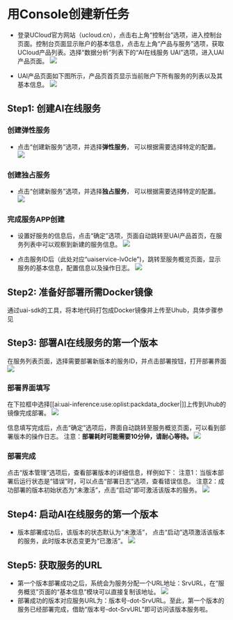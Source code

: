 

# 用Console创建新任务

  * 登录UCloud官方网站（ucloud.cn），点击右上角“控制台”选项，进入控制台页面。控制台页面显示账户的基本信息，点击左上角“产品与服务”选项，获取UCloud产品列表。选择“数据分析”列表下的“AI在线服务 UAI”选项，进入UAI产品页面。
![](ai/uai-inference/images/use/oplist/create/create_1.png)

  * UAI产品页面如下图所示，产品页首页显示当前账户下所有服务的列表以及其基本信息。
![](ai/uai-inference/images/use/oplist/create/create_2.png)

## Step1: 创建AI在线服务

[](/uai-inference/use/oplist/create) 

### 创建弹性服务

  * 点击“创建新服务”选项，并选择**弹性服务**， 可以根据需要选择特定的配置。
![](ai/uai-inference/images/use/new/create-cpu.png)

### 创建独占服务

  * 点击“创建新服务”选项，并选择**独占服务**， 可以根据需要选择特定的配置。
![](ai/uai-inference/images/use/new/create-gpu.png) 

### 完成服务APP创建

  * 设置好服务的信息后，点击“确定”选项，页面自动跳转至UAI产品首页，在服务列表中可以观察到新建的服务信息。
![](ai/uai-inference/images/use/oplist/create/create_4.png) 


  * 点击服务ID后（此处对应“uaiservice-lv0cle”)，跳转至服务概览页面，显示服务的基本信息，配置信息以及操作日志。
![](ai/uai-inference/images/use/oplist/create/create_5.png)


## Step2: 准备好部署所需Docker镜像

通过uai-sdk的工具，将本地代码打包成Docker镜像并上传至Uhub，具体步骤参见[](uai-inference/use/oplist/packdata_docker)


## Step3: 部署AI在线服务的第一个版本
在服务列表页面，选择需要部署新版本的服务ID，并点击部署按钮，打开部署界面 
![](ai/uai-inference/images/use/oplist/deploydocker待部署.png)

### 部署界面填写
在下拉框中选择[[ai:uai-inference:use:oplist:packdata_docker|]]上传到Uhub的镜像完成部署。
![](ai/uai-inference/images/use/new/deoloy-image.png)

信息填写完成后，点击“确定”选项后，界面自动跳转至服务概览页面，可以看到部署版本的操作日志。
注意：**部署耗时可能需要10分钟，请耐心等待。** 
![](ai/uai-inference/images/use/oplist/deploydocker部署中.png) 

### 部署完成
点击“版本管理”选项后，查看部署版本的详细信息，样例如下：
注意1：当版本部署后运行状态是“错误”时，可以点击“部署日志”选项，查看错误信息。
注意2：成功部署的版本初始状态为“未激活”，点击“启动”即可激活该版本的服务。
![](ai/uai-inference/images/use/oplist/deploydocker代码包部署完成.png) 

## Step4: 启动AI在线服务的第一个版本
[](/uai-inference/use/oplist/start) 

  * 版本部署成功后，该版本的状态默认为“未激活”， 点击“启动”选项激活该版本的服务，此时版本状态变更为“已激活”。
![](ai/uai-inference/images/use/graydeploy/start未激活.png)

## Step5: 获取服务的URL

  * 第一个版本部署成功之后，系统会为服务分配一个URL地址：SrvURL，在“服务概览”页面的“基本信息”模块可以直接复制该地址。
![](ai/uai-inference/images/use/new/cp_srv_url.png)
  * 部署成功的版本对应服务URL为：版本号-dot-SrvURL。至此，第一个版本的服务已经部署完成，借助“版本号-dot-SrvURL”即可访问该版本服务啦。

